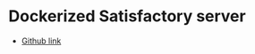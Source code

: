 ﻿# Dockerized Satisfactory server

- [Github link](https://github.com/wolveix/satisfactory-server)

